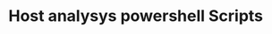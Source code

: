 <h1>Host analysys powershell Scripts</h1>


<!--
 ```diff
- text in red
+ text in green
! text in orange
# text in gray
@@ text in purple (and bold)@@
```
--!>
